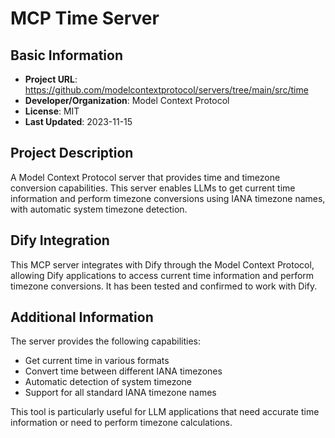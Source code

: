 # MCP Time Server

## Basic Information
- **Project URL**: https://github.com/modelcontextprotocol/servers/tree/main/src/time
- **Developer/Organization**: Model Context Protocol
- **License**: MIT
- **Last Updated**: 2023-11-15

## Project Description
A Model Context Protocol server that provides time and timezone conversion capabilities. This server enables LLMs to get current time information and perform timezone conversions using IANA timezone names, with automatic system timezone detection.

## Dify Integration
This MCP server integrates with Dify through the Model Context Protocol, allowing Dify applications to access current time information and perform timezone conversions. It has been tested and confirmed to work with Dify.

## Additional Information
The server provides the following capabilities:
- Get current time in various formats
- Convert time between different IANA timezones
- Automatic detection of system timezone
- Support for all standard IANA timezone names

This tool is particularly useful for LLM applications that need accurate time information or need to perform timezone calculations.